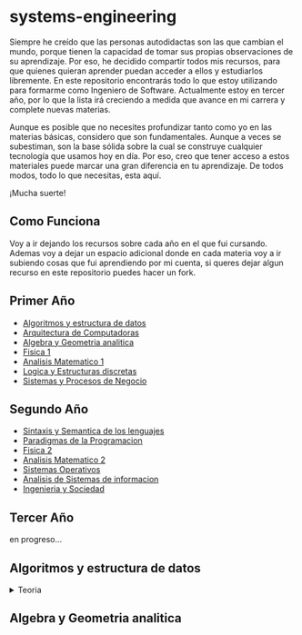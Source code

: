 

# systems-engineering
Siempre he creído que las personas autodidactas son las que cambian el mundo, porque tienen la capacidad de tomar sus propias observaciones de su aprendizaje. Por eso, he decidido compartir todos mis recursos, para que quienes quieran aprender puedan acceder a ellos y estudiarlos libremente. En este repositorio encontrarás todo lo que estoy utilizando para formarme como Ingeniero de Software. Actualmente estoy en tercer año, por lo que la lista irá creciendo a medida que avance en mi carrera y complete nuevas materias.

Aunque es posible que no necesites profundizar tanto como yo en las materias básicas, considero que son fundamentales. Aunque a veces se subestiman, son la base sólida sobre la cual se construye cualquier tecnología que usamos hoy en día. Por eso, creo que tener acceso a estos materiales puede marcar una gran diferencia en tu aprendizaje. De todos modos, todo lo que necesitas, esta aquí.

¡Mucha suerte!

<h2>Como Funciona</h2>
Voy a ir dejando los recursos sobre cada año en el que fui cursando. Ademas voy a dejar un espacio adicional donde en cada materia voy a ir subiendo cosas que fui aprendiendo por mi cuenta, si queres dejar algun recurso en este repositorio puedes hacer un fork.

<h2>Primer Año</h2>

 - [Algoritmos y estructura de datos](#algoritmos-y-estructura-de-datos)
 - [Arquitectura de Computadoras](#arquitectura-de-computadoras)
 - [Algebra y Geometria analitica](#algebra-y-geometria-analitica)
 - [Fisica 1](#fisica-1)
 - [Analisis Matematico 1](#analisis-matematico-1)
 - [Logica y Estructuras discretas](#logica-y-estructuras-discretas)
 - [Sistemas y Procesos de Negocio](#sistemas-y-procesos-de-negocio)

<h2>Segundo Año</h2>

- [Sintaxis y Semantica de los lenguajes](#Sintaxis-y-Semantica)
 - [Paradigmas de la Programacion](#)
 - [Fisica 2](#)
 - [Analisis Matematico 2](#)
 - [Sistemas Operativos](#)
 - [Analisis de Sistemas de informacion](#)
 - [Ingenieria y Sociedad](#)
   
<h2>Tercer Año</h2>
en progreso...
<a name="algoritmos-y-estructura-de-datos"></a> <h2>Algoritmos y estructura de datos</h2>
<details>
<summary>Teoria</summary>
Material Teorico: https://modsfire.com/c18PhtG354235T8
<details>
<summary>1. Uso de Variables y Operaciones</summary>
  Objetivo:
 Que los estudiantes construyan sus primeros pseudocódigos a partir de las nociones de
 secuencia y de variable, prestando especial atención al concepto de tipo de datos como
 determinante de los valores y las operaciones que se pueden utilizar en el pseudocódigo
 para el manejo de las variables.
 Para llegar a tener un programa, primero debe analizarse el problema (de modo similar a lo
 realizado en el práctico anterior). Especialmente en programas grandes, se continúa con un
 diseño descendente mediante refinamientos sucesivos, culminando con el desarrollo del
 algoritmo en Pseudocódigo. Una vez verificado si dicho algoritmo es efectivamente una
 solución al problema planteado, se lo codifica en un lenguaje de programación específico,
 como por ejemplo Pascal. A lo largo del curso, obviamos la codificación en un lenguaje
 específico, ya que la materia no apunta a enseñar un lenguaje en particular, sino a la
 descripción de soluciones que puedan ser codificadas en algún lenguaje sin importar cuál.
 
 ```
 Primer intento: a grandes rasgos
 Inicio
 Obtener un número entero
 Obtener otro número entero
 Calcular la suma de los números obtenidos
 Imprimir dicha suma
 Fin
```

```
 Segundo intento: buscando los detalles
 Inicio
 Leer A // obtener el primer número
 Leer B // obtener el otro
 Calcular la suma de A y B y guardarla en C
 Imprimir C
 Fin
 ```
 </details>
</details>
<a name="algebra-y-geometria-analitica"></a> <h2>Algebra y Geometria analitica</h2>

